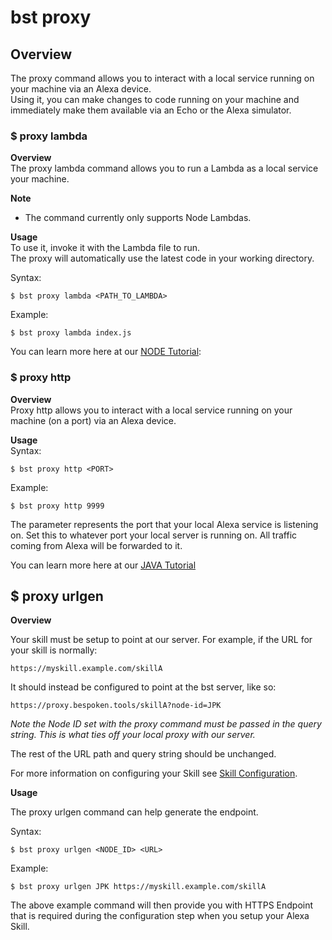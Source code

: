 bst proxy
=========

## Overview
The proxy command allows you to interact with a local service running on your machine via an Alexa device.  
Using it, you can make changes to code running on your machine and immediately make them available via an Echo or the Alexa simulator.

### $ proxy lambda
**Overview**  
The proxy lambda command allows you to run a Lambda as a local service your machine.

**Note**
- The command currently only supports Node Lambdas.

**Usage**  
To use it, invoke it with the Lambda file to run.  
The proxy will automatically use the latest code in your working directory.

Syntax:
```
$ bst proxy lambda <PATH_TO_LAMBDA>
```

Example:  
```
$ bst proxy lambda index.js
```

You can learn more here at our [NODE Tutorial](https://github.com/bespoken/bst/blob/master/docs/TUTORIAL_NODE.md):

### $ proxy http
**Overview**  
Proxy http allows you to interact with a local service running on your machine (on a port) via an Alexa device.

**Usage**  
Syntax:
```
$ bst proxy http <PORT>
```

Example:
```
$ bst proxy http 9999
```

The <PORT> parameter represents the port that your local Alexa service is listening on.  Set this to whatever port your local server is running on. All traffic coming from Alexa will be forwarded to it.

You can learn more here at our [JAVA Tutorial](https://github.com/bespoken/bst/blob/master/docs/TUTORIAL_JAVA.md)


## $ proxy urlgen

**Overview**

Your skill must be setup to point at our server. For example, if the URL for your skill is normally:
```
https://myskill.example.com/skillA
```

It should instead be configured to point at the bst server, like so:
```
https://proxy.bespoken.tools/skillA?node-id=JPK
```

_Note the Node ID set with the proxy command must be passed in the query string.  This is what ties off your local proxy with our server._

The rest of the URL path and query string should be unchanged.

For more information on configuring your Skill see [Skill Configuration](https://github.com/bespoken/bst/blob/master/docs/SKILL_CONFIGURATION.md).

**Usage**

The proxy urlgen command can help generate the endpoint.

Syntax:
```
$ bst proxy urlgen <NODE_ID> <URL>
```

Example:
```
$ bst proxy urlgen JPK https://myskill.example.com/skillA
```

The above example command will then provide you with HTTPS Endpoint that is required during the configuration step when you setup your Alexa Skill.
